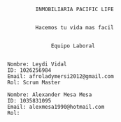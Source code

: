 
                 INMOBILIARIA PACIFIC LIFE 


                 Hacemos tu vida mas facil


                      Equipo Laboral


        Nombre: Leydi Vidal
        ID: 1026256984
        Email: afroladymersi2012@gmail.com
        Rol: Scrum Master

        Nombre: Alexander Mesa Mesa
        ID: 1035831095
        Email: alexmesa1990@hotmail.com
        Rol: 